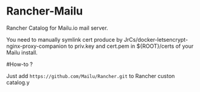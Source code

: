 # Rancher-Mailu
Rancher Catalog for Mailu.io mail server.

You need to manually symlink cert produce by JrCs/docker-letsencrypt-nginx-proxy-companion to priv.key and cert.pem in ${ROOT}/certs of your Mailu install.

#How-to ?

Just add `https://github.com/Mailu/Rancher.git` to Rancher custon catalog.y
